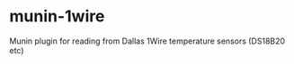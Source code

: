 munin-1wire
===========

Munin plugin for reading from Dallas 1Wire temperature sensors (DS18B20 etc)
